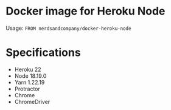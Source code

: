 # Docker image for Heroku Node

Usage: `FROM nerdsandcompany/docker-heroku-node`

# Specifications

* Heroku 22
* Node 18.19.0
* Yarn 1.22.19
* Protractor
* Chrome
* ChromeDriver
